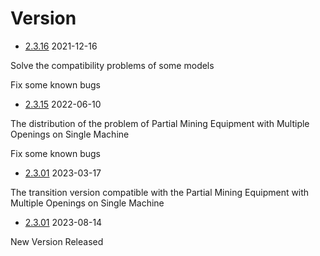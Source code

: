 # Version

- [2.3.16](https://file.zktube.io/package/zkTube_prover_2.3.16) 2021-12-16

Solve the compatibility problems of some models

Fix some known bugs

- [2.3.15](https://file.zktube.io/package/zkTube_prover_2.3.15) 2022-06-10

The distribution of the problem of Partial Mining Equipment with Multiple Openings on Single Machine

Fix some known bugs

- [2.3.01](https://file.zktube.io/package/zkTube_prover) 2023-03-17

The transition version compatible with the Partial Mining Equipment with Multiple Openings on Single Machine

- [2.3.01](https://file.zktube.io/package/zkTube_prover) 2023-08-14

New Version Released

